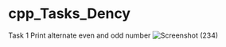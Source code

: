 # cpp_Tasks_Dency

Task 1
Print alternate even and odd number
![Screenshot (234)](https://github.com/user-attachments/assets/aa8bc184-f3da-4971-8a0b-ec9dcde772d4)
